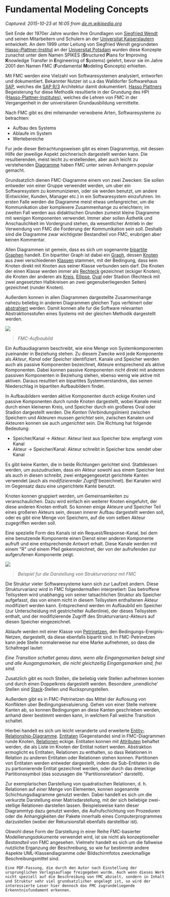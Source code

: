 # Fundamental Modeling Concepts

_Captured: 2015-10-23 at 16:05 from [de.m.wikipedia.org](https://de.m.wikipedia.org/wiki/Fundamental_Modeling_Concepts)_

Seit Ende der 1970er Jahre wurden ihre Grundlagen von [Siegfried Wendt](https://de.m.wikipedia.org/wiki/Siegfried_Wendt) und seinen Mitarbeitern und Schulern an der [Universitat Kaiserslautern](https://de.m.wikipedia.org/wiki/Technische_Universit%C3%A4t_Kaiserslautern) entwickelt. An dem 1999 unter Leitung von Siegfried Wendt gegrundeten [Hasso-Plattner-Institut](https://de.m.wikipedia.org/wiki/Hasso-Plattner-Institut) an der [Universitat Potsdam](https://de.m.wikipedia.org/wiki/Universit%C3%A4t_Potsdam) wurden diese Konzepte zunachst unter dem Namen SPIKES (**S**tructured **P**lans for **I**mproving **K**nowledge Transfer in **E**ngineering of **S**ystems) gelehrt, bevor sie im Jahre 2001 den Namen FMC (**F**undamental **M**odeling **C**oncepts) erhielten.

Mit FMC werden eine Vielzahl von Softwaresystemen analysiert, entworfen und dokumentiert. Bekannter Nutzer ist u.a das Walldorfer Softwarehaus [SAP](https://de.m.wikipedia.org/wiki/SAP), welches die [SAP R/3](https://de.m.wikipedia.org/wiki/SAP_R/3) Architektur damit dokumentiert. [Hasso Plattners](https://de.m.wikipedia.org/wiki/Hasso_Plattner) Begeisterung fur diese Methodik resultierte in der Grundung des HPI ([Hasso-Plattner-Institutes](https://de.m.wikipedia.org/wiki/Hasso-Plattner-Institut)), welches die Lehren von FMC in der Vergangenheit in der universitaren Grundausbildung vermittelte.

Nach FMC gibt es drei miteinander verwobene Arten, Softwaresysteme zu betrachten:

  * Aufbau des Systems
  * Ablaufe im System
  * Wertebereiche

Fur jede dieser Betrachtungsweisen gibt es einen Diagrammtyp, mit dessen Hilfe der jeweilige Aspekt zeichnerisch dargestellt werden kann. Die resultierenden, meist leicht zu erstellenden, aber auch leicht zu verstehenden [Diagramme](https://de.m.wikipedia.org/wiki/Diagramm) haben FMC unter seinen Anhangern popular gemacht.

Grundsatzlich dienen FMC-Diagramme einem von zwei Zwecken: Sie sollen entweder von einer Gruppe verwendet werden, um uber ein Softwaresystem zu kommunizieren, oder sie werden benutzt, um andere (Entwickler, Kunden, Manager etc.) in ein Softwaresystem einzufuhren. Im ersten Falle werden die Diagramme meist etwas umfangreicher, um die Kommunikation uber komplexere Zusammenhange zu erleichtern; im zweiten Fall werden aus didaktischen Grunden zumeist kleine Diagramme mit wenigen Komponenten verwendet. Immer aber sollen Ästhetik und Anschaulichkeit im Vordergrund stehen, da wesentlicher Antrieb in der Verwendung von FMC die Forderung der Kommunikation sein soll. Deshalb sind die Diagramme zwar wichtigster Bestandteil von FMC, erubrigen aber keinen Kommentar.

Allen Diagrammen ist gemein, dass es sich um sogenannte [bipartite Graphen](https://de.m.wikipedia.org/wiki/Bipartiter_Graph) handelt. Ein bipartiter Graph ist dabei ein [Graph](https://de.m.wikipedia.org/wiki/Graph_\(Graphentheorie\)), dessen [Knoten](https://de.m.wikipedia.org/wiki/Typen_von_Graphen_in_der_Graphentheorie) aus zwei verschiedenen [Klassen](https://de.m.wikipedia.org/wiki/Klasse_\(Mengenlehre\)) stammen, mit der Bedingung, dass kein Knoten direkt mit Knoten aus seiner Klasse verbunden sein darf. Die Knoten der einen Klasse werden immer als [Rechteck](https://de.m.wikipedia.org/wiki/Rechteck) gezeichnet (eckiger Knoten), die Knoten der anderen als [Kreis](https://de.m.wikipedia.org/wiki/Kreis_\(Geometrie\)), [Ellipse](https://de.m.wikipedia.org/wiki/Ellipse), [Oval](https://de.m.wikipedia.org/wiki/Oval_\(Geometrie\)) oder Stadion (Rechteck mit zwei angesetzten Halbkreisen an zwei gegenuberliegenden Seiten) gezeichnet (runder Knoten).

Außerdem konnen in allen Diagrammen dargestellte Zusammenhange nahezu beliebig in anderen Diagrammen gleichen Typs verfeinert oder [abstrahiert](https://de.m.wikipedia.org/wiki/Abstraktion) werden. Damit konnen alle fur die Software relevanten Abstraktionsstufen eines Systems mit der gleichen Methodik dargestellt werden.

![](http://upload.wikimedia.org/wikipedia/commons/thumb/5/5b/Aufbaubild.gif/220px-Aufbaubild.gif)

> _FMC-Aufbaubild_

Ein Aufbaudiagramm beschreibt, wie eine Menge von Systemkomponenten zueinander in Beziehung stehen. Zu diesem Zwecke wird jede Komponente als _Akteur_, _Kanal_ oder _Speicher_ identifiziert. Kanale und Speicher werden auch als passive Komponenten bezeichnet, Akteure entsprechend als aktive Komponenten. Dabei konnen passive Komponenten nicht direkt mit anderen passiven Komponenten in Beziehung stehen, ebenso wenig wie aktive mit aktiven. Daraus resultiert ein bipartites Systemverstandnis, das seinen Niederschlag in bipartiten Aufbaubildern findet.

In Aufbaubildern werden aktive Komponenten durch eckige Knoten und passive Komponenten durch runde Knoten dargestellt, wobei Kanale meist durch einen kleineren Kreis, und Speicher durch ein großeres Oval oder Stadion dargestellt werden. Die _Kanten_ (Verbindungslinien) zwischen Speichern und Akteuren mussen _gerichtet_ sein, zwischen Kanalen und Akteuren konnen sie auch _ungerichtet_ sein. Die Richtung hat folgende Bedeutung:

  * Speicher/Kanal -> Akteur: Akteur liest aus Speicher bzw. empfangt vom Kanal
  * Akteur -> Speicher/Kanal: Akteur schreibt in Speicher bzw. sendet uber Kanal

Es gibt keine Kanten, die in beide Richtungen gerichtet sind. Stattdessen werden, um auszudrucken, dass ein Akteur sowohl aus einem Speicher liest als auch in diesen schreibt, zwei entgegengesetzt gerichtete Kanten verwendet (auch als _modifizierender Zugriff_ bezeichnet). Bei Kanalen wird im Gegensatz dazu eine ungerichtete Kante benutzt.

Knoten konnen gruppiert werden, um Gemeinsamkeiten zu veranschaulichen. Dazu wird einfach ein weiterer Knoten eingefuhrt, der diese anderen Knoten enthalt. So konnen einige Akteure und Speicher Teil eines großeren Akteurs sein, dessen innerer Aufbau dargestellt werden soll, oder es gibt eine Menge von Speichern, auf die vom selben Akteur zugegriffen werden soll.

Eine spezielle Form des Kanals ist ein Request/Response-Kanal, bei dem eine benutzende Komponente einen Dienst einer anderen Komponente aufruft und eine entsprechende Antwort erhalt. Diese Kanale werden mit einem "R" und einem Pfeil gekennzeichnet, der von der aufrufenden zur aufgerufenen Komponente zeigt.

![](http://upload.wikimedia.org/wikipedia/de/4/43/FMC_Strukturvarianz.gif)

> _Beispiel fur die Darstellung von Strukturvarianz mit FMC_

Die Struktur vieler Softwaresysteme kann sich zur Laufzeit andern. Diese Strukturvarianz wird in FMC folgendermaßen interpretiert: Das betroffene Teilsystem wird unabhangig von seiner tatsachlichen Struktur als Speicher aufgefasst, das von einem nicht in diesem Teilsystem enthaltenen Akteur modifiziert werden kann. Entsprechend werden im Aufbaubild ein Speicher (zur Unterscheidung mit gestrichelter Außenlinie), der dieses Teilsystem enthalt, und der modifizierende Zugriff des Strukturvarianz-Akteurs auf diesen Speicher eingezeichnet.

Ablaufe werden mit einer Klasse von [Petrinetzen](https://de.m.wikipedia.org/wiki/Petrinetz), den Bedingungs-Ereignis-Netzen, dargestellt, da diese ebenfalls bipartit sind. In FMC-Petrinetzen kann jede Stelle normalerweise nur eine Marke aufnehmen, so dass die Schaltregel lautet:

_Eine Transition schaltet genau dann, wenn alle Eingangsmarken belegt sind und alle Ausgangsmarken, die nicht gleichzeitig Eingangsmarken sind, frei sind._

Zusatzlich gibt es noch Stellen, die beliebig viele Stellen aufnehmen konnen und durch einen Doppelkreis dargestellt werden. Besondere ,unendliche' Stellen sind [Stack](https://de.m.wikipedia.org/wiki/Stapelspeicher)-Stellen und Rucksprungstellen.

Außerdem gibt es in FMC-Petrinetzen das Mittel der Auflosung von Konflikten uber Bedingungsevaluierung. Gehen von einer Stelle mehrere Kanten ab, so konnen Bedingungen an diese Kanten geschrieben werden, anhand derer bestimmt werden kann, in welchem Fall welche Transition schaltet.

Hierbei handelt es sich um leicht veranderte und erweiterte [Entity-Relationship-Diagramme](https://de.m.wikipedia.org/wiki/Entity-Relationship-Modell). [Entitaten](https://de.m.wikipedia.org/wiki/Entit%C3%A4t) (Gegenstande) sind in FMC-Diagrammen runde Knoten, [Relationen](https://de.m.wikipedia.org/wiki/Relation) eckige. Entitaten konnen mit [Attributen](https://de.m.wikipedia.org/wiki/Attribut_\(Relationale_Algebra\)) behaftet werden, die als Liste im Knoten der Entitat notiert werden. Abstraktion ermoglicht es Entitaten, Relationen zu enthalten, so dass Relationen in Relation zu anderen Entitaten oder Relationen stehen konnen. Partitionen von Entitaten werden entweder dargestellt, indem die Sub-Entitaten in die zu partionierende Entitat gezeichnet werden, oder durch das dreieckige Partitionssymbol (das sozusagen die "Partitionsrelation" darstellt).

Zur exemplarischen Darstellung von quadratischen Relationen, d. h. Relationen auf _einer_ Menge von Elementen, konnen sogenannte Schichtungsdiagramme genutzt werden. Dabei handelt es sich um die verkurzte Darstellung einer Matrixdarstellung, mit der sich beliebige zwei-stellige Relationen darstellen lassen. Beispielsweise kann dieser Diagrammtyp dazu genutzt werden, die Aufrufschichtung von Prozeduren oder die Anhangigkeiten der Pakete innerhalb eines Computerprogrammes darzustellen (wobei der Rekursionsfall ebenfalls darstellbar ist).

Obwohl diese Form der Darstellung in einer Reihe FMC-basierter Modellierungsdokumente verwendet wird, ist sie nicht als konzeptioneller _Bestandteil_ von FMC angesehen. Vielmehr handelt es sich um die fallweise nutzliche Erganzung der Beschreibung, so wie fur bestimmte andere Aspekte UML-Klassendiagramme oder Bildschirmfotos zweckmaßige Beschreibungsmittel sind.

    Eine PDF-Fassung, die durch den Autor nach Einstellung der ursprunglichen Verlagsauflage freigegeben wurde. Auch wenn dieses Werk nicht speziell auf die Beschreibung von FMC abzielt, sondern in Inhalt und Struktur sehr viel grundsatzlicher angelegt ist, so wird der interessierte Leser hier dennoch das FMC zugrundeliegende Erkenntnisfundament erkennen.
